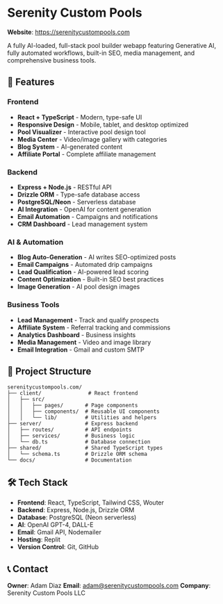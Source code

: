 # Serenity Custom Pools

**Website**: https://serenitycustompools.com

A fully AI-loaded, full-stack pool builder webapp featuring Generative AI, fully automated workflows, built-in SEO, media management, and comprehensive business tools.

## 🚀 Features

### Frontend
- **React + TypeScript** - Modern, type-safe UI
- **Responsive Design** - Mobile, tablet, and desktop optimized
- **Pool Visualizer** - Interactive pool design tool
- **Media Center** - Video/image gallery with categories
- **Blog System** - AI-generated content
- **Affiliate Portal** - Complete affiliate management

### Backend
- **Express + Node.js** - RESTful API
- **Drizzle ORM** - Type-safe database access
- **PostgreSQL/Neon** - Serverless database
- **AI Integration** - OpenAI for content generation
- **Email Automation** - Campaigns and notifications
- **CRM Dashboard** - Lead management system

### AI & Automation
- **Blog Auto-Generation** - AI writes SEO-optimized posts
- **Email Campaigns** - Automated drip campaigns
- **Lead Qualification** - AI-powered lead scoring
- **Content Optimization** - Built-in SEO best practices
- **Image Generation** - AI pool design images

### Business Tools
- **Lead Management** - Track and qualify prospects
- **Affiliate System** - Referral tracking and commissions
- **Analytics Dashboard** - Business insights
- **Media Management** - Video and image library
- **Email Integration** - Gmail and custom SMTP

## 📁 Project Structure

```
serenitycustompools.com/
├── client/               # React frontend
│   ├── src/
│   │   ├── pages/       # Page components
│   │   ├── components/  # Reusable UI components
│   │   └── lib/         # Utilities and helpers
├── server/              # Express backend
│   ├── routes/          # API endpoints
│   ├── services/        # Business logic
│   └── db.ts            # Database connection
├── shared/              # Shared TypeScript types
│   └── schema.ts        # Drizzle ORM schema
└── docs/                # Documentation
```

## 🛠️ Tech Stack

- **Frontend**: React, TypeScript, Tailwind CSS, Wouter
- **Backend**: Express, Node.js, Drizzle ORM
- **Database**: PostgreSQL (Neon serverless)
- **AI**: OpenAI GPT-4, DALL-E
- **Email**: Gmail API, Nodemailer
- **Hosting**: Replit
- **Version Control**: Git, GitHub

## 📞 Contact

**Owner**: Adam Diaz
**Email**: adam@serenitycustompools.com
**Company**: Serenity Custom Pools LLC
